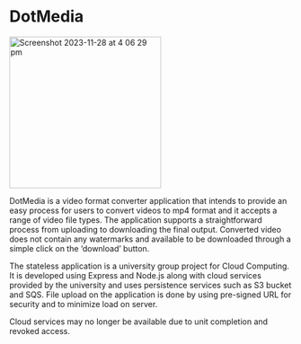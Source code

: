 # DotMedia

<img width="270" alt="Screenshot 2023-11-28 at 4 06 29 pm" src="https://github.com/codykhor/dotmedia/assets/70186145/92dda855-6b7c-4ed6-8ad8-c5ff285a36ab">

DotMedia is a video format converter application that intends to provide an easy process for users to convert videos to mp4 format and it accepts a range of video file types. The application supports a straightforward process from uploading to downloading the final output. Converted video does not contain any watermarks and available to be downloaded through a simple click on the ‘download’ button.

The stateless application is a university group project for Cloud Computing. It is developed using Express and Node.js along with cloud services provided by the university and uses persistence services such as S3 bucket and SQS. File upload on the application is done by using pre-signed URL for security and to minimize load on server.

Cloud services may no longer be available due to unit completion and revoked access.
